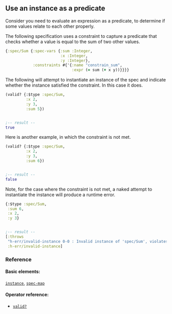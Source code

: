 <!---
  This markdown file was generated. Do not edit.
  -->

## Use an instance as a predicate

Consider you need to evaluate an expression as a predicate, to determine if some values relate to each other properly.

The following specification uses a constraint to capture a predicate that checks whether a value is equal to the sum of two other values.

```clojure
{:spec/Sum {:spec-vars {:sum :Integer,
                        :x :Integer,
                        :y :Integer},
            :constraints #{'{:name "constrain_sum",
                             :expr (= sum (+ x y))}}}}
```

The following will attempt to instantiate an instance of the spec and indicate whether the instance satisfied the constraint. In this case it does.

```clojure
(valid? {:$type :spec/Sum,
         :x 2,
         :y 3,
         :sum 5})


;-- result --
true
```

Here is another example, in which the constraint is not met.

```clojure
(valid? {:$type :spec/Sum,
         :x 2,
         :y 3,
         :sum 6})


;-- result --
false
```

Note, for the case where the constraint is not met, a naked attempt to instantiate the instance will produce a runtime error.

```clojure
{:$type :spec/Sum,
 :sum 6,
 :x 2,
 :y 3}


;-- result --
[:throws
 "h-err/invalid-instance 0-0 : Invalid instance of 'spec/Sum', violates constraints spec/Sum/constrain_sum"
 :h-err/invalid-instance]
```

### Reference

#### Basic elements:

[`instance`](../halite_basic-syntax-reference.md#instance), [`spec-map`](../../halite_spec-syntax-reference.md)

#### Operator reference:

* [`valid?`](../halite_full-reference.md#valid_Q)


